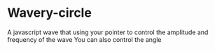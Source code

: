 # Wavery-circle
A javascript wave that using your pointer to control the amplitude and frequency of the wave
You can also control the angle
